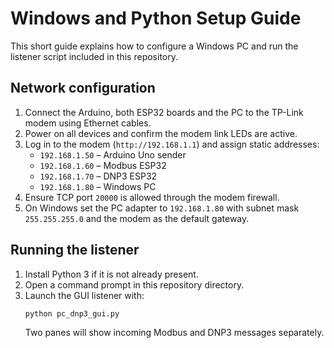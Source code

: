 # Windows and Python Setup Guide

This short guide explains how to configure a Windows PC and run the listener
script included in this repository.

## Network configuration
1. Connect the Arduino, both ESP32 boards and the PC to the TP-Link modem
   using Ethernet cables.
2. Power on all devices and confirm the modem link LEDs are active.
3. Log in to the modem (`http://192.168.1.1`) and assign static addresses:
   - `192.168.1.50` – Arduino Uno sender
   - `192.168.1.60` – Modbus ESP32
   - `192.168.1.70` – DNP3 ESP32
   - `192.168.1.80` – Windows PC
4. Ensure TCP port `20000` is allowed through the modem firewall.
5. On Windows set the PC adapter to `192.168.1.80` with subnet mask
   `255.255.255.0` and the modem as the default gateway.

## Running the listener
1. Install Python 3 if it is not already present.
2. Open a command prompt in this repository directory.
3. Launch the GUI listener with:
   ```
   python pc_dnp3_gui.py
   ```
   Two panes will show incoming Modbus and DNP3 messages separately.
